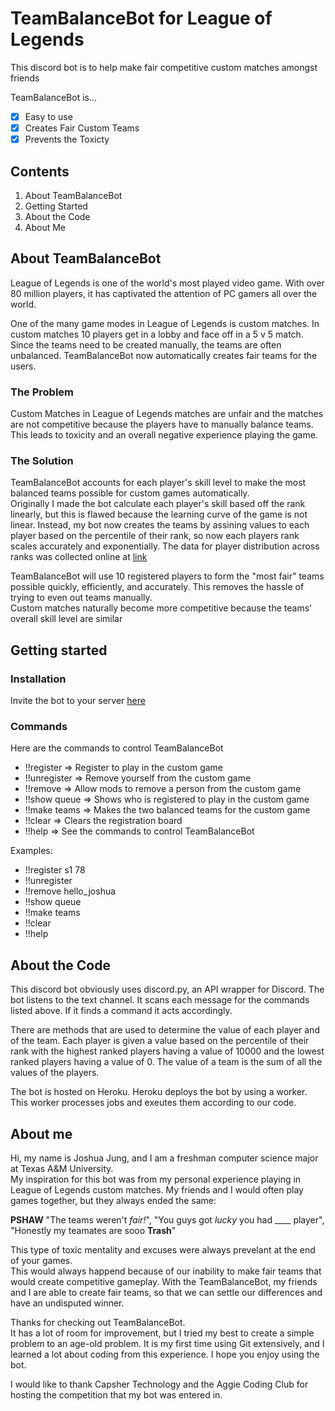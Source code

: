 # TeamBalanceBot for League of Legends 
This discord bot is to help make fair competitive custom matches amongst friends

TeamBalanceBot is...
- [x] Easy to use
- [x] Creates Fair Custom Teams
- [x] Prevents the Toxicty

## Contents
1. About TeamBalanceBot
2. Getting Started
3. About the Code
4. About Me

## About TeamBalanceBot
League of Legends is one of the world's most played video game. 
With over 80 million players, it has captivated the attention of PC gamers all over the world.  

One of the many game modes in League of Legends is custom matches. 
In custom matches 10 players get in a lobby and face off in a 5 v 5 match.  Since the teams need to be created manually, the teams are often unbalanced.  TeamBalanceBot now automatically creates fair teams for the users.

### The Problem
Custom Matches in League of Legends matches are unfair and the matches are not competitive because the players have to manually balance teams. 
This leads to toxicity and an overall negative experience playing the game.

### The Solution
TeamBalanceBot accounts for each player's skill level to make the most balanced teams possible for custom games automatically.  
Originally I made the bot calculate each player's skill based off the rank linearly, but this is flawed because the learning curve of the game is not linear.
Instead, my bot now creates the teams by assining values to each player based on the percentile of their rank, so now each players rank scales accurately and exponentially.
The data for player distribution across ranks was collected online at [link](https://www.leagueofgraphs.com/rankings/rank-distribution)

TeamBalanceBot will use 10 registered players to form the "most fair" teams possible quickly, efficiently, and accurately.
This removes the hassle of trying to even out teams manually.  
Custom matches naturally become more competitive because the teams' overall skill level are similar

## Getting started

### Installation
Invite the bot to your server [here](https://discordapp.com/api/oauth2/authorize?client_id=642757039482994688&permissions=0&scope=bot)

### Commands 

Here are the commands to control TeamBalanceBot
- !!register => Register to play in the custom game
- !!unregister => Remove yourself from the custom game
- !!remove => Allow mods to remove a person from the custom game
- !!show queue => Shows who is registered to play in the custom game
- !!make teams => Makes the two balanced teams for the custom game
- !!clear => Clears the registration board
- !!help => See the commands to control TeamBalanceBot

Examples:
- !!register s1 78
- !!unregister
- !!remove hello_joshua
- !!show queue
- !!make teams
- !!clear
- !!help

## About the Code

This discord bot obviously uses discord.py, an API wrapper for Discord.
The bot listens to the text channel. It scans each message for the commands listed above. 
If it finds a command it acts accordingly.

There are methods that are used to determine the value of each player and of the team. 
Each player is given a value based on the percentile of their rank with the highest ranked players having a value of 10000 and the lowest ranked players having a value of 0.
The value of a team is the sum of all the values of the players. 

The bot is hosted on Heroku. Heroku deploys the bot by using a worker.  This worker processes jobs and exeutes them according to our code. 

## About me 
Hi, my name is Joshua Jung, and I am a freshman computer science major at Texas A&M University.  
My inspiration for this bot was from my personal experience playing in League of Legends custom matches.
My friends and I would often play games together, but they always ended the same:

**PSHAW** "The teams weren't _fair!_", "You guys got _lucky_ you had ____ player", "Honestly my teamates are sooo **Trash**"

This type of toxic mentality and excuses were always prevelant at the end of your games.  
This would always happend because of our inability to make fair teams that would create competitive gameplay. 
With the TeamBalanceBot, my friends and I are able to create fair teams, so that we can settle our differences and have an undisputed winner. 

Thanks for checking out TeamBalanceBot.  
It has a lot of room for improvement, but I tried my best to create a simple problem to an age-old problem.
It is my first time using Git extensively, and I learned a lot about coding from this experience.
I hope you enjoy using the bot.

I would like to thank Capsher Technology and the Aggie Coding Club for hosting the competition that my bot was entered in. 
